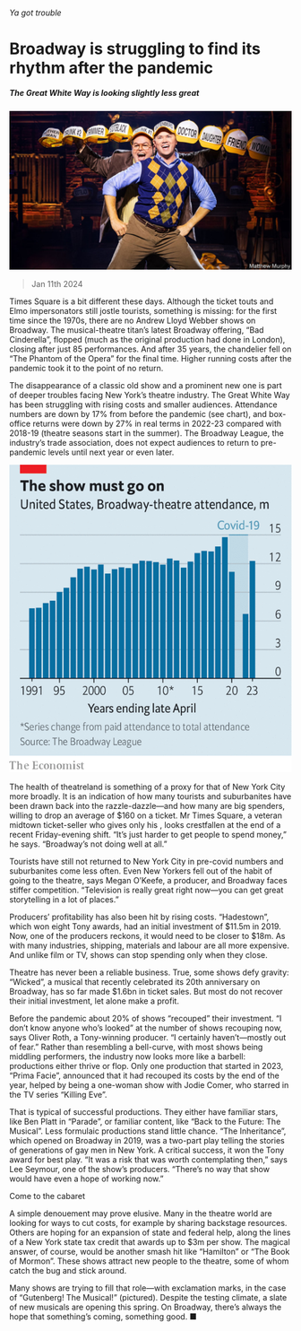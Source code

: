 ###### Ya got trouble

# Broadway is struggling to find its rhythm after the pandemic 

##### The Great White Way is looking slightly less great 

![image](images/20240113_USP006.jpg) 

> Jan 11th 2024 

Times Square is a bit different these days. Although the ticket touts and Elmo impersonators still jostle tourists, something is missing: for the first time since the 1970s, there are no Andrew Lloyd Webber shows on Broadway. The musical-theatre titan’s latest Broadway offering, “Bad Cinderella”, flopped (much as the original production had done in London), closing after just 85 performances. And after 35 years, the chandelier fell on “The Phantom of the Opera” for the final time. Higher running costs after the pandemic took it to the point of no return. 

The disappearance of a classic old show and a prominent new one is part of deeper troubles facing New York’s theatre industry. The Great White Way has been struggling with rising costs and smaller audiences. Attendance numbers are down by 17% from before the pandemic (see chart), and box-office returns were down by 27% in real terms in 2022-23 compared with 2018-19 (theatre seasons start in the summer). The Broadway League, the industry’s trade association, does not expect audiences to return to pre-pandemic levels until next year or even later. 

![image](images/20240113_USC006.png) 


The health of theatreland is something of a proxy for that of New York City more broadly. It is an indication of how many tourists and suburbanites have been drawn back into the razzle-dazzle—and how many are big spenders, willing to drop an average of $160 on a ticket. Mr Times Square, a veteran midtown ticket-seller who gives only his , looks crestfallen at the end of a recent Friday-evening shift. “It’s just harder to get people to spend money,” he says. “Broadway’s not doing well at all.”

Tourists have still not returned to New York City in pre-covid numbers and suburbanites come less often. Even New Yorkers fell out of the habit of going to the theatre, says Megan O’Keefe, a producer, and Broadway faces stiffer competition. “Television is really great right now—you can get great storytelling in a lot of places.” 

Producers’ profitability has also been hit by rising costs. “Hadestown”, which won eight Tony awards, had an initial investment of $11.5m in 2019. Now, one of the producers reckons, it would need to be closer to $18m. As with many industries, shipping, materials and labour are all more expensive. And unlike film or TV, shows can stop spending only when they close.

Theatre has never been a reliable business. True, some shows defy gravity: “Wicked”, a musical that recently celebrated its 20th anniversary on Broadway, has so far made $1.6bn in ticket sales. But most do not recover their initial investment, let alone make a profit. 

Before the pandemic about 20% of shows “recouped” their investment. “I don’t know anyone who’s looked” at the number of shows recouping now, says Oliver Roth, a Tony-winning producer. “I certainly haven’t—mostly out of fear.” Rather than resembling a bell-curve, with most shows being middling performers, the industry now looks more like a barbell: productions either thrive or flop. Only one production that started in 2023, “Prima Facie”, announced that it had recouped its costs by the end of the year, helped by being a one-woman show with Jodie Comer, who starred in the TV series “Killing Eve”.

That is typical of successful productions. They either have familiar stars, like Ben Platt in “Parade”, or familiar content, like “Back to the Future: The Musical”. Less formulaic productions stand little chance. “The Inheritance”, which opened on Broadway in 2019, was a two-part play telling the stories of generations of gay men in New York. A critical success, it won the Tony award for best play. “It was a risk that was worth contemplating then,” says Lee Seymour, one of the show’s producers. “There’s no way that show would have even a hope of working now.”

Come to the cabaret

A simple denouement may prove elusive. Many in the theatre world are looking for ways to cut costs, for example by sharing backstage resources. Others are hoping for an expansion of state and federal help, along the lines of a New York state tax credit that awards up to $3m per show. The magical answer, of course, would be another smash hit like “Hamilton” or “The Book of Mormon”. These shows attract new people to the theatre, some of whom catch the bug and stick around. 

Many shows are trying to fill that role—with exclamation marks, in the case of “Gutenberg! The Musical!” (pictured). Despite the testing climate, a slate of new musicals are opening this spring. On Broadway, there’s always the hope that something’s coming, something good. ■



